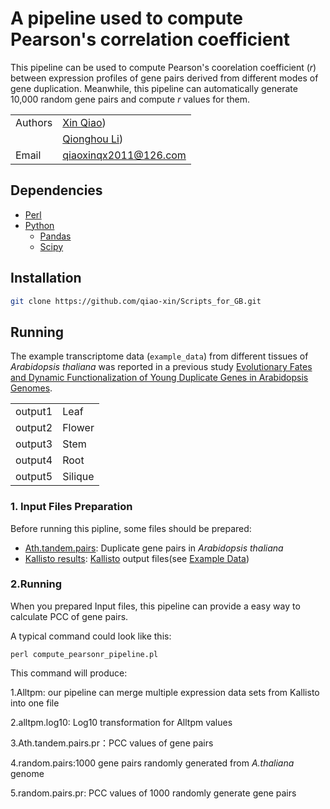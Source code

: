 # A pipeline used to compute Pearson's correlation coefficient  

This pipeline can be used to compute Pearson's coorelation coefficient (*r*) between expression profiles of gene pairs derived from different modes of gene duplication. Meanwhile, this pipeline can automatically generate 10,000 random gene pairs and compute *r* values for them.

| | |
| --- | --- |
| Authors | [Xin Qiao](https://github.com/qiao-xin)) |
| | [Qionghou Li](https://github.com/LQHHHHH)) |
| Email   | <qiaoxinqx2011@126.com> |

## Dependencies
- [Perl](https://www.perl.org/)
- [Python](https://www.python.org/)
  - [Pandas](http://pandas.pydata.org/)
  - [Scipy](https://www.scipy.org/)
 
 ## Installation

```bash
git clone https://github.com/qiao-xin/Scripts_for_GB.git
```

## Running
The example transcriptome data (```example_data```) from different tissues of  *Arabidopsis thaliana*  was reported in a previous study [Evolutionary Fates and Dynamic Functionalization of Young Duplicate Genes in Arabidopsis Genomes](http://www.plantphysiol.org/content/172/1/427.abstract). 

|||
| --- | --- |
| output1 | Leaf |
| output2 | Flower |
| output3 | Stem |
| output4 | Root |
| output5 | Silique |

### 1. Input Files Preparation
Before running this pipline, some files should be prepared:

- [Ath.tandem.pairs](https://github.com/qiao-xin/Scripts_for_GB/blob/master/compute_pearson_r/Ath.tandem.pairs): Duplicate gene pairs in *Arabidopsis thaliana* 
- [Kallisto results](https://github.com/qiao-xin/Scripts_for_GB/tree/master/compute_pearson_r/example_data): [Kallisto](http://pachterlab.github.io/kallisto/about.html) output files(see [Example Data](https://github.com/qiao-xin/Scripts_for_GB/tree/master/compute_pearson_r/example_data))


### 2.Running
When you prepared Input files, this pipeline can provide a easy way to calculate PCC of gene pairs.

A typical command could look like this:
```coding
perl compute_pearsonr_pipeline.pl
```
This command will produce:

1.Alltpm: our pipeline can merge multiple expression data sets from Kallisto into one file

2.alltpm.log10: Log10 transformation for Alltpm values

3.Ath.tandem.pairs.pr：PCC values of gene pairs

4.random.pairs:1000 gene pairs randomly generated from *A.thaliana* genome

5.random.pairs.pr: PCC values of 1000 randomly generate gene pairs

